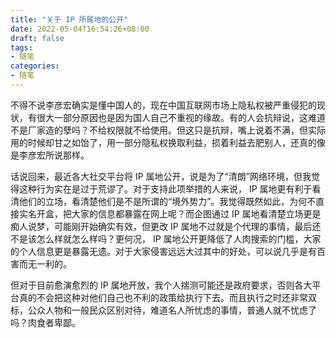 ```yaml
---
title: "关于 IP 所属地的公开"
date: 2022-05-04T16:54:26+08:00
draft: false
tags:
- 随笔
categories:
- 随笔
---
```


不得不说李彦宏确实是懂中国人的，现在中国互联网市场上隐私权被严重侵犯的现状，有很大一部分原因也是因为国人自己不重视的缘故。有的人会抗辩说，这难道不是厂家造的孽吗？不给权限就不给使用。但这只是抗辩，嘴上说着不满，但实际用的时候却甘之如饴了，用一部分隐私权换取利益，损着利益去肥别人，还真的像是李彦宏所说那样。

话说回来，最近各大社交平台将 IP 属地公开，说是为了“清朗”网络环境，但我觉得这种行为实在是过于荒谬了。对于支持此项举措的人来说， IP 属地更有利于看清他们的立场，看清楚他们是不是所谓的“境外势力”。我觉得既然如此，为何不直接实名开盒，把大家的信息都暴露在网上呢？而企图通过 IP 属地看清楚立场更是痴人说梦，可能刚开始确实有效，但更改 IP 属地不过就是个代理的事情，最后还不是该怎么样就怎么样吗？更何况， IP 属地公开更降低了人肉搜索的门槛，大家的个人信息更是暴露无遗。对于大家侵害远远大过其中的好处，可以说几乎是有百害而无一利的。

但对于目前愈演愈烈的 IP 属地开放，我个人揣测可能还是政府要求，否则各大平台真的不会把这种对他们自己也不利的政策给执行下去。而且执行之时还非常双标，公众人物和一般民众区别对待，难道名人所忧虑的事情，普通人就不忧虑了吗？肉食者卑鄙。
